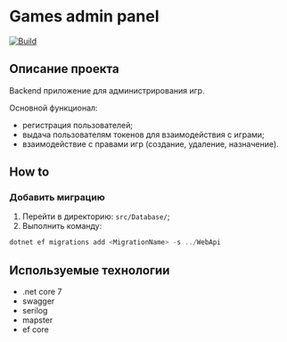 # Games admin panel

<!-- Актуализировать после импорта -->
[![Build](https://github.com/mBereberdin/games-admin-panel-api/actions/workflows/Build.yml/badge.svg)](https://github.com/mBereberdin/games-admin-panel-api/actions/workflows/Build.yml)

## Описание проекта

Backend приложение для администрирования игр.

Основной функционал:

- регистрация пользователей;
- выдача пользователям токенов для взаимодействия с играми;
- взаимодействие с правами игр (создание, удаление, назначение).

## How to

### Добавить миграцию

1. Перейти в директорию: `src/Database/`;
2. Выполнить команду:

```powershell
dotnet ef migrations add <MigrationName> -s ../WebApi 
```

## Используемые технологии

- .net core 7
- swagger
- serilog
- mapster
- ef core
